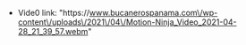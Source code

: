 - Vide0 link: "https:\/\/www.bucanerospanama.com\/wp-content\/uploads\/2021\/04\/Motion-Ninja_Video_2021-04-28_21_39_57.webm"
